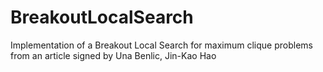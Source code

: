 # BreakoutLocalSearch
Implementation of a Breakout Local Search for maximum clique problems from an article signed by Una Benlic, Jin-Kao Hao
